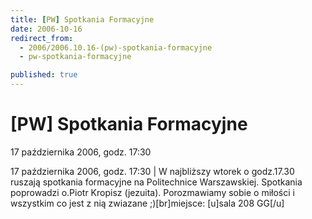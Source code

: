 ```yaml
---
title: [PW] Spotkania Formacyjne
date: 2006-10-16
redirect_from: 
  - 2006/2006.10.16-(pw)-spotkania-formacyjne
  - pw-spotkania-formacyjne

published: true
---
```




# [PW] Spotkania Formacyjne

<time>17 października 2006, godz. 17:30</time>

17 października 2006, godz. 17:30 | W najbliższy wtorek o godz.17.30 ruszają spotkania formacyjne na Politechnice Warszawskiej. Spotkania poprowadzi o.Piotr Kropisz (jezuita). Porozmawiamy sobie o miłości i wszystkim co jest z nią zwiazane ;)[br]miejsce: [u]sala 208 GG[/u]

<!--CONTENT FROM OLD SERVER (jos before 2013): 17 października 2006, godz. 17:30 | W najbliższy wtorek o godz.17.30 ruszają spotkania formacyjne na Politechnice Warszawskiej. Spotkania poprowadzi o.Piotr Kropisz (jezuita). Porozmawiamy sobie o miłości i wszystkim co jest z nią zwiazane ;)[br]miejsce: [u]sala 208 GG[/u]
-->

<!--{{json:{"created_date":"2006-10-16 13:34:55","publish_down":"0000-00-00 00:00:00","id":"395"}}}-->